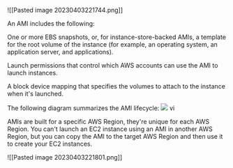 ![[Pasted image 20230403221744.png]]

An AMI includes the following:

One or more EBS snapshots, or, for instance-store-backed AMIs, a template for the root volume of the instance (for example, an operating system, an application server, and applications).

Launch permissions that control which AWS accounts can use the AMI to launch instances.

A block device mapping that specifies the volumes to attach to the instance when it's launched.

The following diagram summarizes the AMI lifecycle: ![](https://docs.aws.amazon.com/AWSEC2/latest/UserGuide/images/ami_lifecycle.png) vi

AMIs are built for a specific AWS Region, they're unique for each AWS Region. You can't launch an EC2 instance using an AMI in another AWS Region, but you can copy the AMI to the target AWS Region and then use it to create your EC2 instances.

![[Pasted image 20230403221801.png]]
